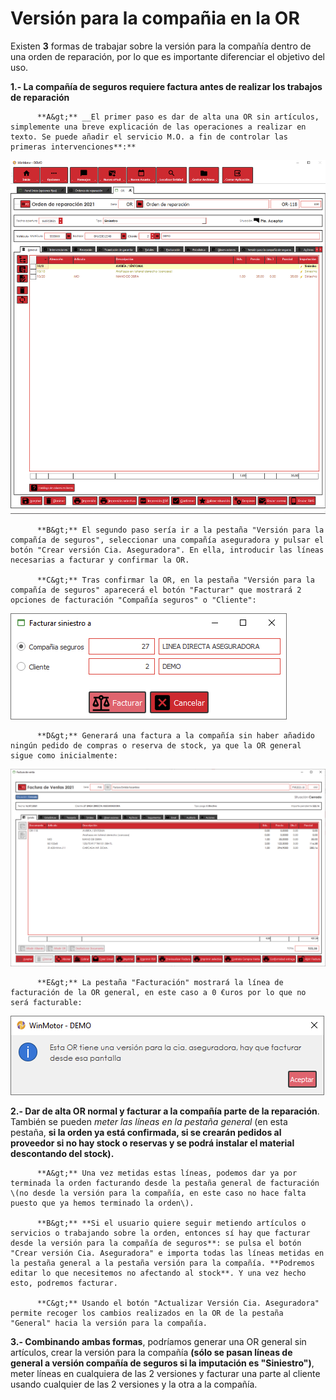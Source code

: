 # Versión para la compañia en la OR

Existen **3** formas de trabajar sobre la versión para la compañía dentro de una orden de reparación, por lo que es importante diferenciar el objetivo del uso.

**1.- La compañía de seguros requiere factura antes de realizar los trabajos de reparación**

          **A&gt;** __El primer paso es dar de alta una OR sin artículos, simplemente una breve explicación de las operaciones a realizar en texto. Se puede añadir el servicio M.O. a fin de controlar las primeras intervenciones**:**

![](../../.gitbook/assets/imagen%20%2814%29.png)

          **B&gt;** El segundo paso sería ir a la pestaña "Versión para la compañía de seguros", seleccionar una compañía aseguradora y pulsar el botón "Crear versión Cia. Aseguradora". En ella, introducir las líneas necesarias a facturar y confirmar la OR.

          **C&gt;** Tras confirmar la OR, en la pestaña "Versión para la compañía de seguros" aparecerá el botón "Facturar" que mostrará 2 opciones de facturación "Compañía seguros" o "Cliente":

![](../../.gitbook/assets/imagen%20%2816%29.png)

          **D&gt;** Generará una factura a la compañía sin haber añadido ningún pedido de compras o reserva de stock, ya que la OR general sigue como inicialmente:

![](../../.gitbook/assets/imagen%20%2815%29.png)

          **E&gt;** La pestaña "Facturación" mostrará la línea de facturación de la OR general, en este caso a 0 €uros por lo que no será facturable:

![](../../.gitbook/assets/imagen%20%2817%29.png)

**2.- Dar de alta OR normal y facturar a la compañía parte de la reparación**. También se pueden _meter las líneas en la pestaña general_ \(en esta pestaña, **si la orden ya está confirmada, si se crearán pedidos al proveedor si no hay stock o reservas y se podrá instalar el material descontando del stock\).**

          **A&gt;** Una vez metidas estas líneas, podemos dar ya por terminada la orden facturando desde la pestaña general de facturación \(no desde la versión para la compañía, en este caso no hace falta puesto que ya hemos terminado la orden\).

          **B&gt;** **Si el usuario quiere seguir metiendo artículos o servicios o trabajando sobre la orden, entonces sí hay que facturar desde la versión para la compañía de seguros**: se pulsa el botón "Crear versión Cia. Aseguradora" e importa todas las líneas metidas en la pestaña general a la pestaña versión para la compañía. **Podremos editar lo que necesitemos no afectando al stock**. Y una vez hecho esto, podremos facturar.

          **C&gt;** Usando el botón "Actualizar Versión Cia. Aseguradora" permite recoger los cambios realizados en la OR de la pestaña "General" hacia la versión para la compañía.

**3.- Combinando ambas formas**, podríamos generar una OR general sin artículos, crear la versión para la compañía **\(sólo se pasan líneas de general a versión compañía de seguros si la imputación es "Siniestro"\)**, meter líneas en cualquiera de las 2 versiones y facturar una parte al cliente usando cualquier de las 2 versiones y la otra a la compañía.



